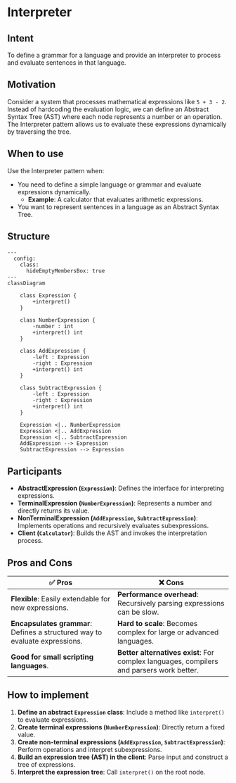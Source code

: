 # Interpreter

## Intent

To define a grammar for a language and provide an interpreter to process and evaluate sentences in that language.

## Motivation

Consider a system that processes mathematical expressions like `5 + 3 - 2`. Instead of hardcoding the evaluation logic, we can define an Abstract Syntax Tree (AST) where each node represents a number or an operation. The Interpreter pattern allows us to evaluate these expressions dynamically by traversing the tree.

## When to use
Use the Interpreter pattern when:

* You need to define a simple language or grammar and evaluate expressions dynamically.
  * **Example**: A calculator that evaluates arithmetic expressions.
* You want to represent sentences in a language as an Abstract Syntax Tree.

## Structure

```mermaid
---
  config:
    class:
      hideEmptyMembersBox: true
---
classDiagram

    class Expression {
        +interpret()
    }

    class NumberExpression {
        -number : int
        +interpret() int
    }

    class AddExpression {
        -left : Expression
        -right : Expression
        +interpret() int
    }

    class SubtractExpression {
        -left : Expression
        -right : Expression
        +interpret() int
    }

    Expression <|.. NumberExpression
    Expression <|.. AddExpression
    Expression <|.. SubtractExpression
    AddExpression --> Expression
    SubtractExpression --> Expression
```

## Participants

* **AbstractExpression (`Expression`)**: Defines the interface for interpreting expressions.
* **TerminalExpression (`NumberExpression`)**: Represents a number and directly returns its value.
* **NonTerminalExpression (`AddExpression`, `SubtractExpression`)**: Implements operations and recursively evaluates subexpressions.
* **Client (`Calculator`)**: Builds the AST and invokes the interpretation process.

## Pros and Cons

| ✅ Pros                                          | ❌ Cons                                        |
|-------------------------------------------------|-----------------------------------------------|
| **Flexible**: Easily extendable for new expressions. | **Performance overhead**: Recursively parsing expressions can be slow. |
| **Encapsulates grammar**: Defines a structured way to evaluate expressions. | **Hard to scale**: Becomes complex for large or advanced languages. |
| **Good for small scripting languages**. | **Better alternatives exist**: For complex languages, compilers and parsers work better. |

## How to implement

1. **Define an abstract `Expression` class**: Include a method like `interpret()` to evaluate expressions.
2. **Create terminal expressions (`NumberExpression`)**: Directly return a fixed value.
3. **Create non-terminal expressions (`AddExpression`, `SubtractExpression`)**: Perform operations and interpret subexpressions.
4. **Build an expression tree (AST) in the client**: Parse input and construct a tree of expressions.
5. **Interpret the expression tree**: Call `interpret()` on the root node.
